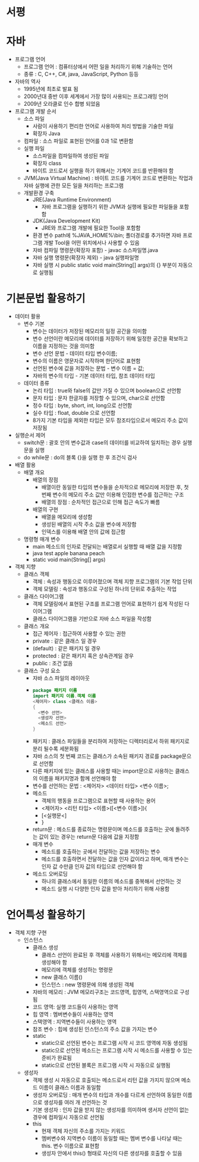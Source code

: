 # 서평

# 자바
- 프로그램 언어
  - 프로그램 언어 : 컴퓨터상에서 어떤 일을 처리하기 위해 기술하는 언어
  - 종류 : C, C++, C#, java, JavaScript, Python 등등
- 자바의 역사
  - 1995년에 최초로 발표 됨
  - 2000년대 중반 이후 세계에서 가장 많이 사용되는 프로그래밍 언어
  - 2009년 오라클로 인수 합병 되었음
- 프로그램 개발 순서
  - 소스 파일
    - 사람이 사용하기 편리한 언어로 사용하여 처리 방법을 기술한 파일
    - 확장자 Java
  - 컴파일 : 소스 파일로 표현된 언어를 0과 1로 변환함
  - 실행 파일
    - 소스파일을 컴파일하여 생성된 파일
    - 확장자 class
    - 바이트 코드로서 실행을 하기 위해서는 기계어 코드를 반환해야 함
  - JVM(Java Virtual Machine) : 바이트 코드를 기계어 코드로 변환하는 작업과 자바 실행에 관한 모든 일을 처리하는 프로그램
  - 개발환경 구축
    - JRE(Java Runtime Environment)
      - 자바 프로그램을 실행하기 위한 JVM과 실행에 필요한 파일들을 포함함
    - JDK(Java Development Kit)
      - JRE와 프로그램 개발에 필요한 Tool을 포함함
    - 환경 변수 path에 %JAVA_HOME%\bin; 폴더경로를 추가하면 자바 프로그램 개발 Tool을 어떤 위치에서나 사용할 수 있음
    - 자바 컴파일 명령문(확장자 포함) - javac 소스파일명.java
    - 자바 실행 명령문(확장자 제외) - java 실행파일명
    - 자바 실행 시 public static void main(String[] args)의 {} 부분이 자동으로 실행됨

# 기본문법 활용하기 
- 데이터 활용
  - 변수 기본  
    - 변수는 데이터가 저장된 메모리의 일정 공간을 의미함
    - 변수 선언이란 메모리에 데이터를 저장하기 위해 일정한 공간을 확보하고 이름을 지정하는 것을 의미함
    - 변수 선언 문법 - 데이터 타입 변수이름;
    - 변수의 이름은 영문자로 시작하며 한단어로 표현함
    - 선언된 변수에 값을 저장하는 문법 - 변수 이름 = 값;
    - 자바의 변수의 타입 - 기본 데이터 타입, 참조 데이터 타입
  - 데이터 종류
    - 논리 타입 : true와 false의 값만 가질 수 있으며 boolean으로 선언함
    - 문자 타입 : 문자 한글자를 저장할 수 있으며, char으로 선언함
    - 정수 타입 : byte, short, int, long으로 선언함
    - 실수 타입 : float, double 으로 선언함
    - 8가지 기본 타입을 제외한 타입은 모두 참조타입으로서 메모리 주소 값이 저장됨
- 실행순서 제어
  - switch문 : 괄호 안의 변수값과 case의 데이터를 비교하여 일치하는 경우 실행문을 실행
  - do while문 : do의 블록 {}을 실행 한 후 조건식 검사
- 배열 활용
  - 배열 개요
    - 배열의 장점
      - 배열이란 동일한 타입의 변수들을 순차적으로 메모리에 저장한 후, 첫 번째 변수의 메모리 주소 값만 이용해 인접한 변수를 접근하는 구조
      - 배열의 장점 : 순차적인 접근으로 인해 접근 속도가 빠름
    - 배열의 구현
      - 배열을 메모리에 생성함
      - 생성된 배열의 시작 주소 값을 변수에 저장함
      - 인덱스를 이용해 배열 안의 값에 접근함
  - 명령형 매개 변수
    - main 메소드의 인자로 전달되는 배열로서 실행할 때 배열 값을 지정함
    - java test apple banana peach
    - static void main(String[] args)
- 객체 지향
  - 클래스 객체
    - 객체 : 속성과 행동으로 이루어졌으며 객체 지향 프로그램의 기본 작업 단위
    - 객체 모델링 : 속성과 행동으로 구성된 하나의 단위로 추출하는 작업
  - 클래스 다이어그램
    - 객체 모델링에서 표현된 구조를 프로그램 언어로 표현하기 쉽게 작성된 다이어그램
    - 클래스 다이어그램을 기반으로 자바 소스 파일을 작성함
  - 클래스 개요
    - 접근 제어자 : 접근하여 사용할 수 있는 권한
    - private : 같은 클래스 일 경우
    - (default) : 같은 패키지 일 경우
    - protected : 같은 패키지 혹은 상속관계일 경우
    - public : 조건 없음
  - 클래스 구성 요소
    - 자바 소스 파일의 레이아웃
    - ```java
      package 패키지 이름
      import 패키지 이름.객체 이름
      <제어자> class <클래스 이름>  
      {
        <변수 선언>
        <생성자 선언>
        <메소드 선언>
      }
      ```
    - 패키지 : 클래스 파일들을 분리하여 저장하는 디렉터리로서 하위 패키지로 분리 될수록 세분화됨
    - 자바 소스의 첫 번째 코드는 클래스가 소속된 패키지 경로를 package문으로 선언함
    - 다른 패키지에 있는 클래스를 사용할 때는 import문으로 사용하는 클래스의 이름을 패키지명과 함께 선언해야 함
    - 변수를 선언하는 문법 : <제어자> <데이터 타입> <변수 이름>;
    - 메소드
      - 객체의 행동을 프로그램으로 표현할 때 사용하는 용어
      - <제어자> <리턴 타입> <이름>([<변수 이름>]){
      - [<실행문<]
      - }
    - return문 : 메소드를 종료하는 명령문이며 메소드를 호출하는 곳에 돌려주는 값이 있는 경우는 return문 다음에 값을 지정함
    - 매개 변수
      - 메소드를 호출하는 곳에서 전달하는 값을 저장하는 변수
      - 메소드를 호출하면서 전달하는 값을 인자 값이라고 하며, 매개 변수는 인자 값 수만큼 인자 값의 타입으로 선언해야 함
    - 메소드 오버로딩
      - 하나의 클래스에서 동일한 이름의 메소드를 중복해서 선언하는 것
      - 메소드 실행 시 다양한 인자 값을 받아 처리하기 위해 사용함

# 언어특성 활용하기
- 객체 지향 구현
  - 인스턴스
    - 클래스 생성
      - 클래스 선언이 완료된 후 객체를 사용하기 위해서는 메모리에 객체를 생성해야 함
      - 메모리에 객체를 생성하는 명령문
      - new 클래스 이름()
      - 인스턴스 : new 명령문에 의해 생성된 객체   
    - 자바의 메모리 : JVM 메모리구조는 코드영역, 힙영역, 스택영역으로 구성됨
    - 코드 영역: 실행 코드들이 사용하는 영역
    - 힙 영역 : 멤버변수들이 사용하는 영역
    - 스택영역 : 지역변수들이 사용하는 영역
    - 참조 변수 : 힙에 생성된 인스턴스의 주소 값을 가지는 변수
    - static
      - static으로 선언된 변수는 프로그램 시작 시 코드 영역에 자동 생성됨
      - static으로 선언된 메소드는 프로그램 시작 시 메소드를 사용할 수 있는 준비가 완료됨
      - static으로 선언된 블록은 프로그램 시작 시 자동으로 실행됨
  - 생성자
    - 객체 생성 시 자동으로 호출되는 메소드로서 리턴 값을 가지지 않으며 메소드 이름이 클래스 이름과 동일함
    - 생성자 오버로딩 : 매개 변수의 타입과 개수를 다르게 선언하여 동일한 이름으로 생성자를 여러 개 선언하는 것
    - 기본 생성자 : 인자 값을 받지 않는 생성자를 의미하며 생서자 선언이 없는 경우에 컴파일시 자동으로 선언됨
    - this
      - 현재 객체 자신의 주소를 가지는 키워드
      - 멤버변수와 지역변수 이름이 동일할 때는 멤버 변수를 나타날 때는 this. 변수 이름으로 표현함
      - 생성자 안에서 this() 형태로 자신의 다른 생성자를 호출할 수 있음 
